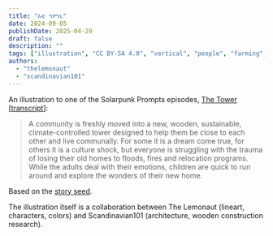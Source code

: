 ```yaml
---
title: "እቲ ግምቢ"
date: 2024-09-05
publishDate: 2025-04-29
draft: false
description: ""
tags: ["illustration", "CC BY-SA 4.0", "vertical", "people", "farming", "solar", "transport", "city", "generations", "residential"]
authors:
  - "thelemonaut"
  - "scandinavian101"
---
```


An illustration to one of the Solarpunk Prompts episodes, [The Tower](https://podcast.tomasino.org/@SolarpunkPrompts/episodes/the-tower) [[transcript](https://wiki.tomasino.org/writing/Solarpunk-Prompts---The-Tower)]:

> A community is freshly moved into a new, wooden, sustainable, climate-controlled tower designed to help them be close to each other and live communally. For some it is a dream come true, for others it is a culture shock, but everyone is struggling with the trauma of losing their old homes to floods, fires and relocation programs. While the adults deal with their emotions, children are quick to run around and explore the wonders of their new home.

Based on the [story seed](/seeds/the-tower).

The illustration itself is a collaboration between The Lemonaut (lineart, characters, colors) and Scandinavian101 (architecture, wooden construction research).